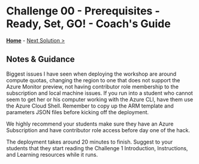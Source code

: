 # Challenge 00 - Prerequisites - Ready, Set, GO! - Coach's Guide 

**[Home](./README.md)** - [Next Solution >](./Solution-01.md)

## Notes & Guidance

Biggest issues I have seen when deploying the workshop are around compute quotas, changing the region to one that does not support the Azure Monitor preview, not having contributor role membership to the subscription and local machine issues.  If you run into a student who cannot seem to get her or his computer working with the Azure CLI, have them use the Azure Cloud Shell.  Remember to copy up the ARM template and parameters JSON files before kicking off the deployment.

We highly recommend your students make sure they have an Azure Subscription and have contributor role access before day one of the hack.  

The deployment takes around 20 minutes to finish. Suggest to your students that they start reading the Challenge 1 Introduction, Instructions, and Learning resources while it runs.
